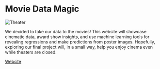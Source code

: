 # Movie Data Magic

![Theater](static/theater.jpg)

We decided to take our data to the movies! This website will showcase cinematic data, award show insights, and use machine learning tools for revealing regressions and make predictions from poster images. Hopefully, exploring our final project will, in a small way, help you enjoy cinema even while theaters are closed.

[Website](https://nalnajjar.github.io/Movie-Data-Magic/)



